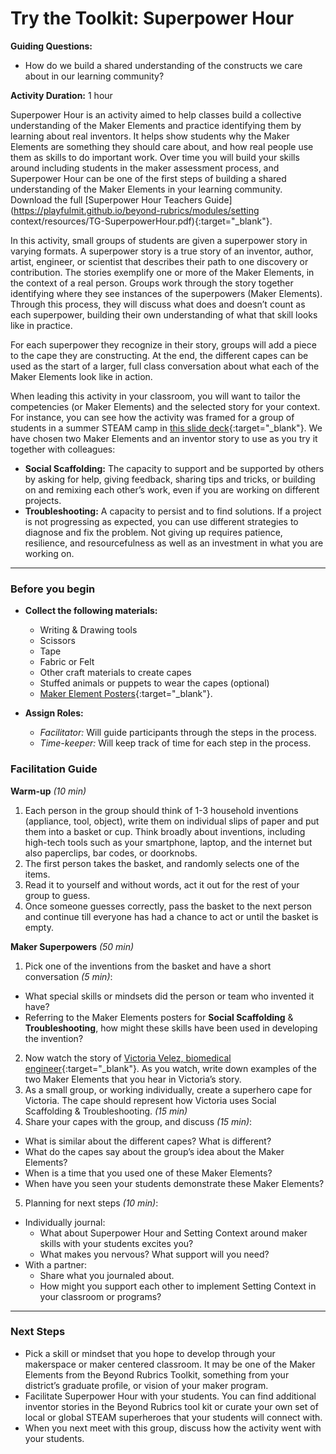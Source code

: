 # Try the Toolkit: Superpower Hour
**Guiding Questions:**
 - How do we build a shared understanding of the constructs we care about in our learning community?

**Activity Duration:** 1 hour

Superpower Hour is an activity aimed to help classes build a collective understanding of the Maker Elements and practice identifying them by learning about real inventors. It helps show students why the Maker Elements are something they should care about, and how real people use them as skills to do important work. Over time you will build your skills around including students in the maker assessment process, and Superpower Hour can be one of the first steps of building a shared understanding of the Maker Elements in your learning community. Download the full [Superpower Hour Teachers Guide](https://playfulmit.github.io/beyond-rubrics/modules/setting context/resources/TG-SuperpowerHour.pdf){:target="_blank"}.

In this activity, small groups of students are given a superpower story in varying formats. A superpower story is a true story of an inventor, author, artist, engineer, or scientist that describes their path to one discovery or contribution. The stories exemplify one or more of the Maker Elements, in the context of a real person. Groups work through the story together identifying where they see instances of the superpowers (Maker Elements). Through this process, they will discuss what does and doesn’t count as each superpower, building their own understanding of what that skill looks like in practice.

For each superpower they recognize in their story, groups will add a piece to the cape they are constructing. At the end, the different capes can be used as the start of a larger, full class conversation about what each of the Maker Elements look like in action.

When leading this activity in your classroom, you will want to tailor the competencies (or Maker Elements) and the selected story for your context. For instance, you can see how the activity was framed for a group of students in a summer STEAM camp in [this slide deck](https://playfulmit.github.io/beyond-rubrics/modules/setting%20context/resources/HKSuperPowerSlides.pdf){:target="_blank"}. We have chosen two Maker Elements and an inventor story to use as you try it together with colleagues:
 - **Social Scaffolding:** The capacity to support and be supported by others by asking for help, giving feedback, sharing tips and tricks, or building on and remixing each other’s work, even if you are working on different projects.
 - **Troubleshooting:** A capacity to persist and to find solutions. If a project is not progressing as expected, you can use different strategies to diagnose and fix the problem. Not giving up requires patience, resilience, and resourcefulness as well as an investment in what you are working on.

***

### Before you begin
- **Collect the following materials:**
  - Writing & Drawing tools
  - Scissors
  - Tape
  - Fabric or Felt
  - Other craft materials to create capes
  - Stuffed animals or puppets to wear the capes (optional)
  - [Maker Element Posters](https://playfulmit.github.io/beyond-rubrics/modules/setting%20context/resources/MakerElements_SuperpowerHour.pdf){:target="_blank"}.

- **Assign Roles:**
  - *Facilitator:* Will guide participants through the steps in the process.
  - *Time-keeper:* Will keep track of time for each step in the process.

### Facilitation Guide
**Warm-up** *(10 min)*
1. Each person in the group should think of 1-3 household inventions (appliance, tool, object), write them on individual slips of paper and put them into a basket or cup. Think broadly about inventions, including high-tech tools such as your smartphone, laptop, and the internet but also paperclips, bar codes, or doorknobs.
2. The first person takes the basket, and randomly selects one of the items.
3. Read it to yourself and without words, act it out for the rest of your group to guess.
4. Once someone guesses correctly, pass the basket to the next person and continue till everyone has had a chance to act or until the basket is empty.

**Maker Superpowers** *(50 min)*
1. Pick one of the inventions from the basket and have a short conversation *(5 min)*:
  - What special skills or mindsets did the person or team who invented it have?
  - Referring to the Maker Elements posters for **Social Scaffolding** & **Troubleshooting**, how might these skills have been used in developing the invention?
2. Now watch the story of [Victoria Velez, biomedical engineer](https://youtu.be/kcAJKLOdrB4){:target="_blank"}. As you watch, write down examples of the two Maker Elements that you hear in Victoria’s story.
3. As a small group, or working individually, create a superhero cape for Victoria. The cape should represent how Victoria uses Social Scaffolding & Troubleshooting. *(15 min)*
4. Share your capes with the group, and discuss *(15 min)*:
  - What is similar about the different capes? What is different?
  - What do the capes say about the group’s idea about the Maker Elements?
  - When is a time that you used one of these Maker Elements?
  - When have you seen your students demonstrate these Maker Elements?
5. Planning for next steps *(10 min)*:
- Individually journal:
  - What about Superpower Hour and Setting Context around maker skills with your students excites you?
  - What makes you nervous? What support will you need?
- With a partner:
  - Share what you journaled about.
  - How might you support each other to implement Setting Context in your classroom or programs?

***

### Next Steps
- Pick a skill or mindset that you hope to develop through your makerspace or maker centered classroom. It may be one of the Maker Elements from the Beyond Rubrics Toolkit, something from your district’s graduate profile, or vision of your maker program.
- Facilitate Superpower Hour with your students. You can find additional inventor stories in the Beyond Rubrics tool kit or curate your own set of local or global STEAM superheroes that your students will connect with.
- When you next meet with this group, discuss how the activity went with your students.
